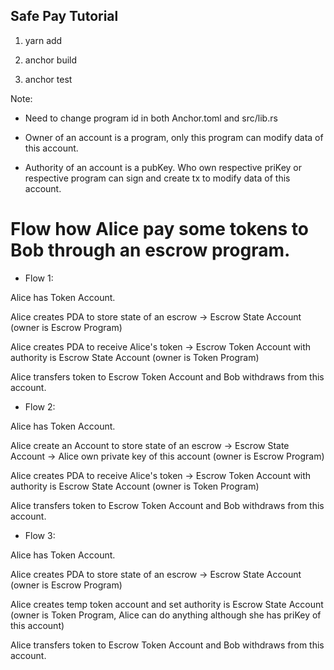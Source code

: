 ## Safe Pay Tutorial

1. yarn add

2. anchor build

3. anchor test

Note:

- Need to change program id in both Anchor.toml and src/lib.rs

- Owner of an account is a program, only this program can modify data of this account.

- Authority of an account is a pubKey. Who own respective priKey or respective program can sign and create tx to modify data of this account.

# Flow how Alice pay some tokens to Bob through an escrow program.

- Flow 1:

Alice has Token Account.

Alice creates PDA to store state of an escrow -> Escrow State Account (owner is Escrow Program)

Alice creates PDA to receive Alice's token -> Escrow Token Account with authority is Escrow State Account (owner is Token Program)

Alice transfers token to Escrow Token Account and Bob withdraws from this account.

- Flow 2:

Alice has Token Account.

Alice create an Account to store state of an escrow -> Escrow State Account -> Alice own private key of this account (owner is Escrow Program)

Alice creates PDA to receive Alice's token -> Escrow Token Account with authority is Escrow State Account (owner is Token Program)

Alice transfers token to Escrow Token Account and Bob withdraws from this account.

- Flow 3:

Alice has Token Account.

Alice creates PDA to store state of an escrow -> Escrow State Account (owner is Escrow Program)

Alice creates temp token account and set authority is Escrow State Account (owner is Token Program, Alice can do anything although she has priKey of this account)

Alice transfers token to Escrow Token Account and Bob withdraws from this account.
